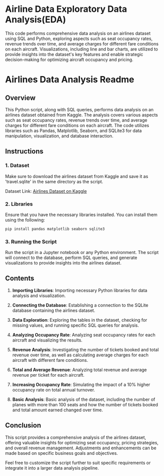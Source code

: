 # Airline Data Exploratory Data Analysis(EDA)
This code performs comprehensive data analysis on an airlines dataset using SQL and Python, exploring aspects such as seat occupancy rates, revenue trends over time, and average charges for different fare conditions on each aircraft. Visualizations, including line and bar charts, are utilized to provide insights into the dataset's key features and enable strategic decision-making for optimizing aircraft occupancy and pricing.


# Airlines Data Analysis Readme

## Overview

This Python script, along with SQL queries, performs data analysis on an airlines dataset obtained from Kaggle. The analysis covers various aspects such as seat occupancy rates, revenue trends over time, and average charges for different fare conditions on each aircraft. The code utilizes libraries such as Pandas, Matplotlib, Seaborn, and SQLite3 for data manipulation, visualization, and database interaction.

## Instructions

### 1. Dataset

Make sure to download the airlines dataset from Kaggle and save it as 'travel.sqlite' in the same directory as the script.

Dataset Link: [Airlines Dataset on Kaggle](https://www.kaggle.com/datasets/saadharoon27/airlines-dataset)

### 2. Libraries

Ensure that you have the necessary libraries installed. You can install them using the following:

```bash
pip install pandas matplotlib seaborn sqlite3
```

### 3. Running the Script

Run the script in a Jupyter notebook or any Python environment. The script will connect to the database, perform SQL queries, and generate visualizations to provide insights into the airlines dataset.

## Contents

1. **Importing Libraries**: Importing necessary Python libraries for data analysis and visualization.

2. **Connecting the Database**: Establishing a connection to the SQLite database containing the airlines dataset.

3. **Data Exploration**: Exploring the tables in the dataset, checking for missing values, and running specific SQL queries for analysis.

4. **Analyzing Occupancy Rate**: Analyzing seat occupancy rates for each aircraft and visualizing the results.

5. **Revenue Analysis**: Investigating the number of tickets booked and total revenue over time, as well as calculating average charges for each aircraft with different fare conditions.

6. **Total and Average Revenue**: Analyzing total revenue and average revenue per ticket for each aircraft.

7. **Increasing Occupancy Rate**: Simulating the impact of a 10% higher occupancy rate on total annual turnover.

8. **Basic Analysis**: Basic analysis of the dataset, including the number of planes with more than 100 seats and how the number of tickets booked and total amount earned changed over time.

## Conclusion

This script provides a comprehensive analysis of the airlines dataset, offering valuable insights for optimizing seat occupancy, pricing strategies, and overall revenue management. Adjustments and enhancements can be made based on specific business goals and objectives.

Feel free to customize the script further to suit specific requirements or integrate it into a larger data analysis pipeline.
